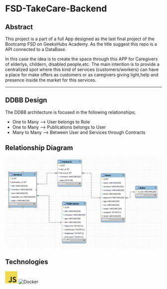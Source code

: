 # FSD-TakeCare-Backend

## Abstract 
This project is a part of a full App designed as the last final project of the Bootcamp FSD on GeeksHubs Academy. As the title suggest this repo is a API connected to a DataBase. 

In this case the idea is to create the space through this APP for Caregivers of elderlys, childern, disabled people,etc. The main intention is to provide a centralized spot where this kind of services (customers/workers) can have a place for make offers as customers or as caregivers giving light,help and presence inside the market for this services. 

---

## DDBB Design

The DDBB architecture is focused in the following relationships; 

* One to Many --> User belongs to Role
* One to Many --> Publications belongs to User
* Many to Many --> Between User and Services through Contracts

## Relationship Diagram 
![DB](./img/db.png)

## Technologies 

![JS](./img/logo-javascript-logo-png-transparentj.png)
![Docker](./)

